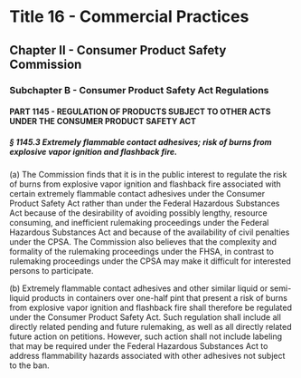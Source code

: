 
# Title 16 - Commercial Practices
## Chapter II - Consumer Product Safety Commission
### Subchapter B - Consumer Product Safety Act Regulations
#### PART 1145 - REGULATION OF PRODUCTS SUBJECT TO OTHER ACTS UNDER THE CONSUMER PRODUCT SAFETY ACT
##### § 1145.3 Extremely flammable contact adhesives; risk of burns from explosive vapor ignition and flashback fire.

(a) The Commission finds that it is in the public interest to regulate the risk of burns from explosive vapor ignition and flashback fire associated with certain extremely flammable contact adhesives under the Consumer Product Safety Act rather than under the Federal Hazardous Substances Act because of the desirability of avoiding possibly lengthy, resource consuming, and inefficient rulemaking proceedings under the Federal Hazardous Substances Act and because of the availability of civil penalties under the CPSA. The Commission also believes that the complexity and formality of the rulemaking proceedings under the FHSA, in contrast to rulemaking proceedings under the CPSA may make it difficult for interested persons to participate.

(b) Extremely flammable contact adhesives and other similar liquid or semi-liquid products in containers over one-half pint that present a risk of burns from explosive vapor ignition and flashback fire shall therefore be regulated under the Consumer Product Safety Act. Such regulation shall include all directly related pending and future rulemaking, as well as all directly related future action on petitions. However, such action shall not include labeling that may be required under the Federal Hazardous Substances Act to address flammability hazards associated with other adhesives not subject to the ban.
